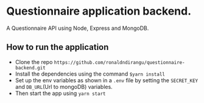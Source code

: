 # Questionnaire application backend.
A Questionnaire API using Node, Express and MongoDB.

## How to run the application
- Clone the repo `https://github.com/ronaldndirangu/questionnaire-backend.git`
- Install the dependencies using the command `$yarn install`
- Set up the env variables as shown in a `.env` file by setting the `SECRET_KEY` and `DB_URL`(Url to mongoDB) variables.
- Then start the app using `yarn start`
